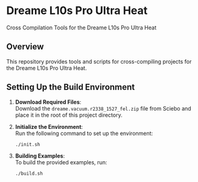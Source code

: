 # Dreame L10s Pro Ultra Heat
Cross Compilation Tools for the Dreame L10s Pro Ultra Heat

## Overview
This repository provides tools and scripts for cross-compiling projects for the Dreame L10s Pro Ultra Heat.

## Setting Up the Build Environment

1. **Download Required Files**:  
   Download the `dreame.vacuum.r2338_1527_fel.zip` file from Sciebo and place it in the root of this project directory.

2. **Initialize the Environment**:  
   Run the following command to set up the environment:
   ```bash
   ./init.sh
   ```
3. **Building Examples**:  
   To build the provided examples, run:
   ```bash
   ./build.sh
   ```
